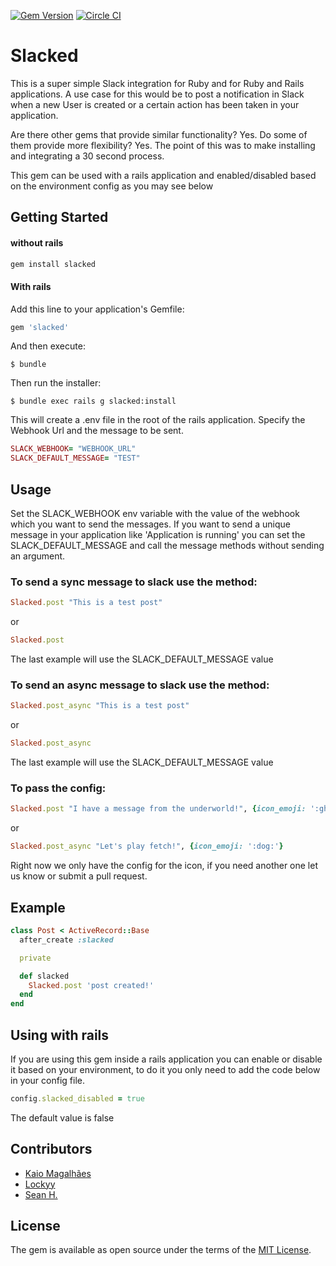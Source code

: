 [![Gem Version](https://badge.fury.io/rb/slacked.svg)](https://badge.fury.io/rb/slacked) [![Circle CI](https://circleci.com/gh/codelittinc/slacked.svg?style=svg)](https://circleci.com/gh/codelittinc/slacked)

# Slacked

This is a super simple Slack integration for Ruby and for Ruby and Rails applications. A use case for this would be to post a notification in Slack when a new User is created or a certain action has been taken in your application.

Are there other gems that provide similar functionality? Yes. Do some of them provide more flexibility? Yes. The point of this was to make installing and integrating a 30 second process.

This gem can be used with a rails application and enabled/disabled based on the environment config as you may see below

## Getting Started

#### without rails

```ruby
gem install slacked
```


#### With rails
 Add this line to your application's Gemfile:

```ruby
gem 'slacked'
```

And then execute:

    $ bundle

Then run the installer:

    $ bundle exec rails g slacked:install

This will create a .env file in the root of the rails application. Specify the Webhook Url and the message to be sent.

```ruby
SLACK_WEBHOOK= "WEBHOOK_URL"
SLACK_DEFAULT_MESSAGE= "TEST"
```


## Usage
Set the SLACK_WEBHOOK env variable with the value of the webhook which you want to send the messages.
If you want to send a unique message in your application like 'Application is running' you can set the SLACK_DEFAULT_MESSAGE and call the message methods without sending an argument.


### To send a sync message to slack use the method:

```ruby
Slacked.post "This is a test post"
```

or

```ruby
Slacked.post
```
The last example will use the SLACK_DEFAULT_MESSAGE value

### To send an async message to slack use the method:

```ruby
Slacked.post_async "This is a test post"
```

or

```ruby
Slacked.post_async
```
The last example will use the SLACK_DEFAULT_MESSAGE value

### To pass the config:

```ruby
Slacked.post "I have a message from the underworld!", {icon_emoji: ':ghost:'}
```

or
```ruby
Slacked.post_async "Let's play fetch!", {icon_emoji: ':dog:'}
```

Right now we only have the config for the icon, if you need another one let us know or submit a pull request.

## Example

```ruby
class Post < ActiveRecord::Base
  after_create :slacked

  private

  def slacked
    Slacked.post 'post created!'
  end
end
```

## Using with rails
If you are using this gem inside a rails application you can enable or disable it based on your environment, to do it you only need to add the code below in your config file.

```ruby
config.slacked_disabled = true
```

The default value is false

## Contributors

- [Kaio Magalhães](https://github.com/kaiomagalhaes)
- [Lockyy](https://github.com/Lockyy)
- [Sean H.](https://github.com/seathony)


## License

The gem is available as open source under the terms of the [MIT License](http://opensource.org/licenses/MIT).
